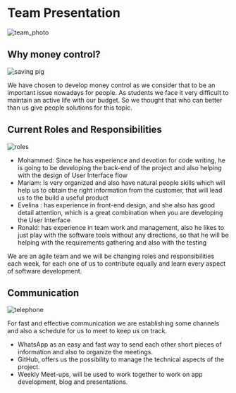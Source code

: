 # Team Presentation

![team_photo](./Team.png)

## Why money control?


![saving pig]({{site.baseurl}}/images/pig.png)  

We have chosen to develop money control as we consider that to be an important issue nowadays for people. As students we face it very difficult to maintain an active life with our budget. So we thought that who can better than us give people solutions for this topic.

## Current Roles and Responsibilities

![roles]({{site.baseurl}}/images/penpaper.png)

* Mohammed: Since he has experience and devotion for code writing, he is going to be developing the back-end of the project and also helping with the design of User Interface flow
* Mariam: Is very organized and also have natural people skills which will help us to obtain the right information from the customer, that will lead us to the build a useful product
* Evelina : has experience in front-end design, and she also has good detail attention, which is a great combination when you are developing the User Interface
* Ronald: has experience in team work and management, also he likes to just play with the software tools without any directions, so that he will be helping with the requirements gathering and also with the testing

We are an agile team and we will be changing roles and responsibilities each week, for each one of us to contribute equally and learn every aspect of software development.

## Communication

![telephone]({{site.baseurl}}/images/telephone.png)

For fast and effective communication we are establishing some channels and also a schedule for us to meet to keep us on track.
* WhatsApp as an easy and fast way to send each other short pieces of information and also to organize the meetings.
* GitHub, offers us the possibility to manage the technical aspects of the  project.
* Weekly Meet-ups, will be used to work together to work on app development, blog and presentations.

